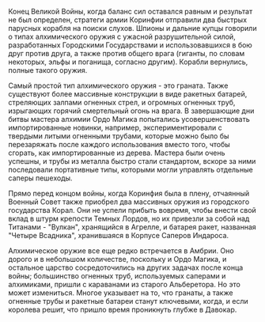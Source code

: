 Конец Великой Войны, когда баланс сил оставался равным и результат не был определен, стратеги армии Коринфии отправили два быстрых парусных корабля на поиски слухов. Шпионы и дальние купцы говорили о типах алхимического оружия с ужасной разрушительной силой, разработанных Городскими Государствами и использовавшихся в бою друг против друга, а также против общего врага (гиганты, по словам некоторых, эльфы и поганища, согласно другим). Корабли вернулись, полные такого оружия. 

Самый простой тип алхимического оружия - это граната. Также существуют более массивные конструкции в виде ракетных батарей, стреляющих залпами огненных стрел, и огромных огненных труб, изрыгающих горячий смертельный огонь на врага. В завершающие дни битвы мастера алхимии Ордо Магика попытались усовершенствовать импортированные новинки, например, экспериментировали с твердыми литыми огненными трубами, которые можно было бы перезаряжать после каждого использования вместо того, чтобы сгорать, как импортированные из дерева. Мастера были очень успешны, и трубы из металла быстро стали стандартом, вскоре за ними последовали портативные типы, которыми могли управлять отдельные саперы пешеходы. 

Прямо перед концом войны, когда Коринфия была в плену, отчаянный Военный Совет также приобрел два массивных оружия из городского государства Корал. Они не успели прибыть вовремя, чтобы внести свой вклад в штурм крепости Темных Лордов, но их привезли за собой над Титанами - "Вулкан", хранящийся в Агрелле, и батарея ракет, названная "Четыре Всадника", хранившаяся в Корпусе Саперов Индароса. 

Алхимическое оружие все еще редко встречается в Амбрии. Оно дорого и в небольшом количестве, поскольку и Ордо Магика, и остальное царство сосредоточились на других задачах после конца войны; большинство огненных труб, используемых саперами и алхимиками, пришли с караванами из старого Альберетора. Но это может измениться. Многое указывает на то, что гранаты, а также огненные трубы и ракетные батареи станут ключевыми, когда, и если королева решит, что пришло время проникнуть глубже в Давокар.